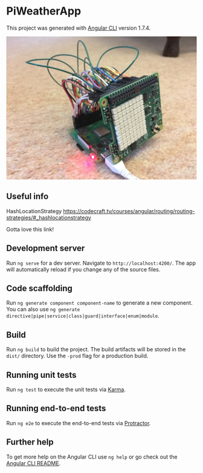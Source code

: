 # PiWeatherApp

This project was generated with [Angular CLI](https://github.com/angular/angular-cli) version 1.7.4.

![alt text](https://raw.githubusercontent.com/apollowebdesigns/weather-app/master/image/sense.JPG)

## Useful info

HashLocationStrategy https://codecraft.tv/courses/angular/routing/routing-strategies/#_hashlocationstrategy

Gotta love this link!

## Development server

Run `ng serve` for a dev server. Navigate to `http://localhost:4200/`. The app will automatically reload if you change any of the source files.

## Code scaffolding

Run `ng generate component component-name` to generate a new component. You can also use `ng generate directive|pipe|service|class|guard|interface|enum|module`.

## Build

Run `ng build` to build the project. The build artifacts will be stored in the `dist/` directory. Use the `-prod` flag for a production build.

## Running unit tests

Run `ng test` to execute the unit tests via [Karma](https://karma-runner.github.io).

## Running end-to-end tests

Run `ng e2e` to execute the end-to-end tests via [Protractor](http://www.protractortest.org/).

## Further help

To get more help on the Angular CLI use `ng help` or go check out the [Angular CLI README](https://github.com/angular/angular-cli/blob/master/README.md).
